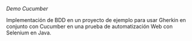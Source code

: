 *Demo Cucumber*

Implementación de BDD en un proyecto de ejemplo para usar Gherkin en conjunto con Cucumber en una prueba de automatización Web con Selenium en Java.